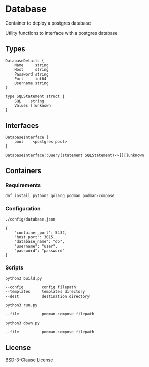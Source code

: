 # Database

Container to deploy a postgres database

Utility functions to interface with a postgres database

## Types

```
DatabaseDetails {
	Name     string
	Host     string
	Password string
	Port     int64
	Username string
}

type SQLStatement struct {
	SQL    string
	Values []unknown
}
```

## Interfaces

```
DatabaseInterface {
    pool    <postgres pool>
}

DatabaseInterface::Query(statement SQLStatement)->[][]unknown
```

## Containers

### Requirements

```
dnf install python3 golang podman podman-compose
```

### Configuration

```
./config/database.json

{
    "container_port": 5432,
    "host_port": 3015,
    "database_name": "db",
    "username": "user",
    "password": "password"
}
```

### Scripts

```
python3 build.py

--config        config filepath
--templates     templates directory
--dest          destination directory
```

```
python3 run.py

--file          podman-compose filepath
```

```
python3 down.py

--file          podman-compose filepath
```

## License

BSD-3-Clause License
